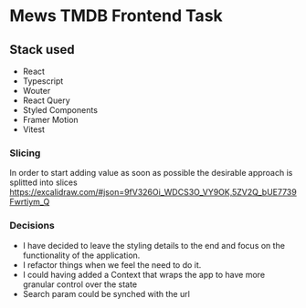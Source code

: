 # Mews TMDB Frontend Task

## Stack used
- React
- Typescript
- Wouter
- React Query
- Styled Components
- Framer Motion
- Vitest

### Slicing
In order to start adding value as soon as possible the desirable approach is splitted into slices
<https://excalidraw.com/#json=9fV326Oi_WDCS3O_VY9OK,5ZV2Q_bUE7739Fwrtiym_Q>

### Decisions
- I have decided to leave the styling details to the end and focus on the functionality of the application.
- I refactor things when we feel the need to do it. 
- I could having added a Context that wraps the app to have more granular control over the state
- Search param could be synched with the url 